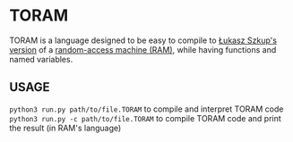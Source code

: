 # TORAM
TORAM is a language designed to be easy to compile to [Łukasz Szkup's version](https://www.szkup.com/?pid=praca_mgr) of a [random-access machine (RAM)](https://en.wikipedia.org/wiki/Random-access_machine), while having functions and named variables.

## USAGE

`python3 run.py path/to/file.TORAM` to compile and interpret TORAM code
`python3 run.py -c path/to/file.TORAM` to compile TORAM code and print the result (in RAM's language)

